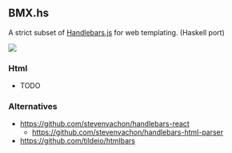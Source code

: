 ## BMX.hs

A strict subset of [Handlebars.js](http://handlebarsjs.com) for web templating. (Haskell port)

![](https://gooberzilla.files.wordpress.com/2015/05/bmx_bandits.jpg)

### Html

- TODO

### Alternatives

- https://github.com/stevenvachon/handlebars-react
  - https://github.com/stevenvachon/handlebars-html-parser
- https://github.com/tildeio/htmlbars
